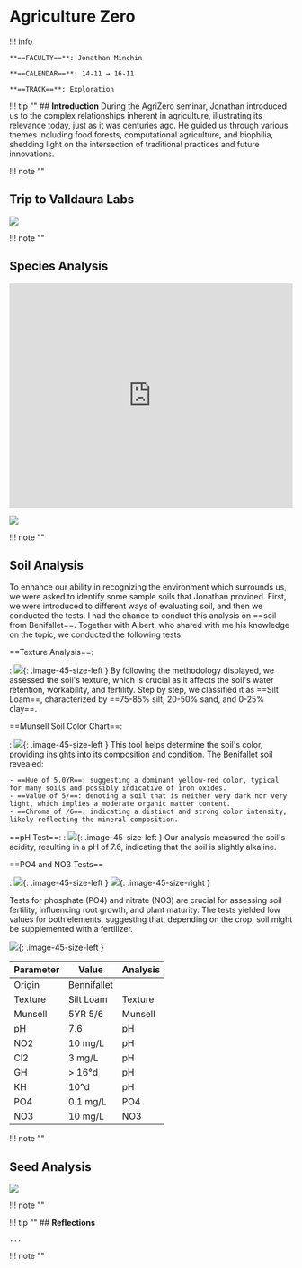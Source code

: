 # Agriculture Zero

!!! info 
    
    **==FACULTY==**: Jonathan Minchin

    **==CALENDAR==**: 14-11 → 16-11

    **==TRACK==**: Exploration

<div style="clear:both;"></div>

!!! tip ""
    ## **Introduction** 
    During the AgriZero seminar, Jonathan introduced us to the complex relationships inherent in agriculture, illustrating its relevance today, just as it was centuries ago. He guided us through various themes including food forests, computational agriculture, and biophilia, shedding light on the intersection of traditional practices and future innovations.

!!! note ""

## Trip to Valldaura Labs

![](../images/AgriTrip.jpg)

!!! note ""

## Species Analysis

<iframe 
    width="100%" 
    height="400" 
    src="https://www.youtube.com/embed/6M0DoILQM7g?si=p_TeVM5snL8zhxp3&amp;" 
    title="Valldaura Species Analysis" 
    frameborder="0" 
    allow="accelerometer; autoplay; clipboard-write; encrypted-media; gyroscope; picture-in-picture; web-share" allowfullscreen>
</iframe>

![](../images/AgriSpecies.jpg)

!!! note ""

## Soil Analysis

To enhance our ability in recognizing the environment which surrounds us, we were asked to identify some sample soils that Jonathan provided. First, we were introduced to different ways of evaluating soil, and then we conducted the tests. I had the chance to conduct this analysis on ==soil from Benifallet==. Together with Albert, who shared with me his knowledge on the topic, we conducted the following tests:

==Texture Analysis==: 

:   ![](../images/AgriSoil01.jpg){: .image-45-size-left } By following the methodology displayed, we assessed the soil's texture, which is crucial as it affects the soil's water retention, workability, and fertility. Step by step, we classified it as ==Silt Loam==, characterized by ==75-85% silt, 20-50% sand, and 0-25% clay==.

==Munsell Soil Color Chart==: 

:   ![](../images/AgriSoil03.jpg){: .image-45-size-left } This tool helps determine the soil's color, providing insights into its composition and condition. The Benifallet soil revealed:

    - ==Hue of 5.0YR==: suggesting a dominant yellow-red color, typical for many soils and possibly indicative of iron oxides.
    - ==Value of 5/==: denoting a soil that is neither very dark nor very light, which implies a moderate organic matter content.
    - ==Chroma of /6==: indicating a distinct and strong color intensity, likely reflecting the mineral composition.

==pH Test==: 
:   ![](../images/AgriSoil02.jpg){: .image-45-size-left } Our analysis measured the soil's acidity, resulting in a pH of 7.6, indicating that the soil is slightly alkaline.

==PO4 and NO3 Tests==

:   ![](../images/AgriSoil04.jpg){: .image-45-size-left } ![](../images/AgriSoil05.jpg){: .image-45-size-right } <div style="clear: both;"></div>
Tests for phosphate (PO4) and nitrate (NO3) are crucial for assessing soil fertility, influencing root growth, and plant maturity. The tests yielded low values for both elements, suggesting that, depending on the crop, soil might be supplemented with a fertilizer.

![](../images/AgriSoil06.jpg){: .image-45-size-left }

| Parameter | Value      | Analysis   |
|-----------|------------|------------|
| Origin    | Bennifallet|            |
| Texture   | Silt Loam  |  Texture   |
| Munsell   | 5YR 5/6    |  Munsell   |
| pH        | 7.6        |     pH     |
| NO2       | 10 mg/L    |     pH     |
| Cl2       | 3 mg/L     |     pH     |
| GH        | > 16°d     |     pH     |
| KH        | 10°d       |     pH     |
| PO4       | 0.1 mg/L   |    PO4     |
| NO3       | 10 mg/L    |    NO3     |

!!! note ""

## Seed Analysis

![](../images/AgriSeed.jpg)

!!! note ""

!!! tip ""
    ## **Reflections**

    ...

!!! note ""
